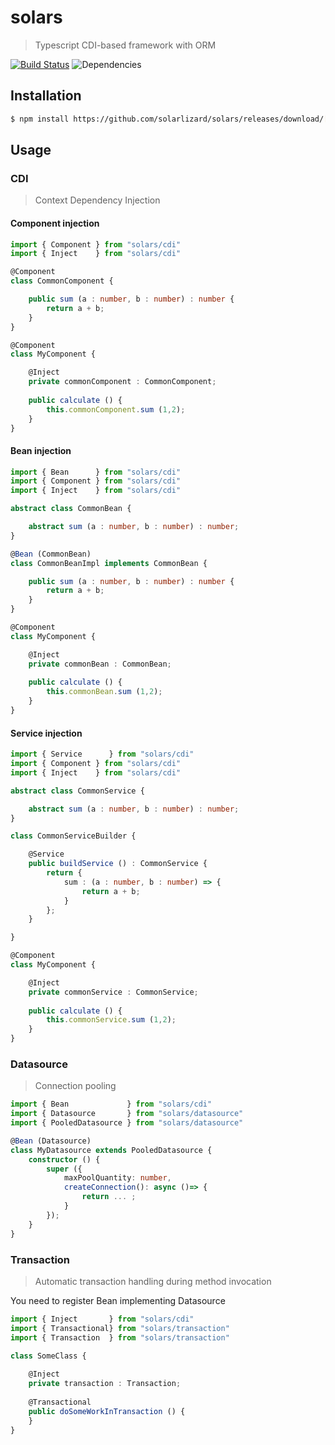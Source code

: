 # solars
> Typescript CDI-based framework with ORM

[![Build Status](https://travis-ci.org/solarlizard/solars.svg?branch=master)](https://travis-ci.org/solarlizard/solars)
![Dependencies](https://david-dm.org/solarlizard/solars.svg)

## Installation
```bash
$ npm install https://github.com/solarlizard/solars/releases/download/[version]/archive.tar.gz
```
## Usage

### CDI 
> Context Dependency Injection

#### Component injection
```typescript
import { Component } from "solars/cdi"
import { Inject    } from "solars/cdi"

@Component
class CommonComponent {

    public sum (a : number, b : number) : number {
    	return a + b;
    }
}

@Component
class MyComponent {

    @Inject
    private commonComponent : CommonComponent;
  
    public calculate () {
    	this.commonComponent.sum (1,2);
    }
}
```

#### Bean injection
```typescript
import { Bean      } from "solars/cdi"
import { Component } from "solars/cdi"
import { Inject    } from "solars/cdi"

abstract class CommonBean {

    abstract sum (a : number, b : number) : number;
}

@Bean (CommonBean)
class CommonBeanImpl implements CommonBean {

    public sum (a : number, b : number) : number {
        return a + b;
    }
}

@Component
class MyComponent {

    @Inject
    private commonBean : CommonBean;
  
    public calculate () {
    	this.commonBean.sum (1,2);
    }
}
```
#### Service injection
```typescript
import { Service      } from "solars/cdi"
import { Component } from "solars/cdi"
import { Inject    } from "solars/cdi"

abstract class CommonService {

    abstract sum (a : number, b : number) : number;
}

class CommonServiceBuilder {

    @Service
    public buildService () : CommonService {
        return {
            sum : (a : number, b : number) => {
                return a + b;
            }
        };
    }

}

@Component
class MyComponent {

    @Inject
    private commonService : CommonService;
  
    public calculate () {
    	this.commonService.sum (1,2);
    }
}
```
### Datasource
> Connection pooling

```typescript
import { Bean             } from "solars/cdi"
import { Datasource       } from "solars/datasource"
import { PooledDatasource } from "solars/datasource"

@Bean (Datasource)
class MyDatasource extends PooledDatasource {
    constructor () {
        super ({
            maxPoolQuantity: number,
            createConnection(): async ()=> {
                return ... ;
            }
        });
    }
}
```

### Transaction
> Automatic transaction handling during method invocation

You need to register Bean implementing Datasource

```typescript
import { Inject       } from "solars/cdi"
import { Transactional} from "solars/transaction"
import { Transaction  } from "solars/transaction"

class SomeClass {
    
    @Inject
    private transaction : Transaction;
    
    @Transactional
    public doSomeWorkInTransaction () {
    }
}

```


